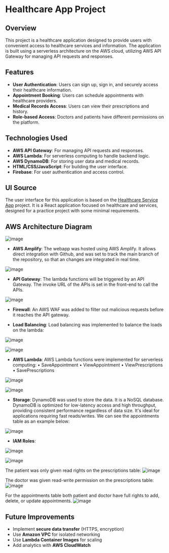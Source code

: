 # Healthcare App Project

## Overview

This project is a healthcare application designed to provide users with convenient access to healthcare services and information. The application is built using a serverless architecture on the AWS cloud, utilizing AWS API Gateway for managing API requests and responses.

## Features

- **User Authentication**: Users can sign up, sign in, and securely access their healthcare information.
- **Appointment Booking**: Users can schedule appointments with healthcare providers.
- **Medical Records Access**: Users can view their prescriptions and history.
- **Role-based Access**: Doctors and patients have different permissions on the platform.

## Technologies Used

- **AWS API Gateway**: For managing API requests and responses.
- **AWS Lambda**: For serverless computing to handle backend logic.
- **AWS DynamoDB**: For storing user data and medical records.
- **HTML/CSS/JavaScript**: For building the user interface.
- **Firebase**: For user authentication and access control.


## UI Source

The user interface for this application is based on the [Healthcare Service App](https://github.com/Foy5al/healthcare-service-app) project. It is a React application focused on healthcare and services, designed for a practice project with some minimal requirements.

## AWS Architecture Diagram

![image](https://github.com/user-attachments/assets/9696d437-cf80-45de-949e-fd3924d40ad7)

- **AWS Amplify**:
The webapp was hosted using AWS Amplify. It allows direct integration with Github, and was set to track the main branch of the repository, so that an changes are integrated in real time.

![image](https://github.com/user-attachments/assets/ed4588fb-b050-46a8-b77a-8935aa4610ca)

- **API Gateway**:
The lambda functions will be triggered by an API Gateway.
The invoke URL of the APIs is set in the front-end to call the APIs.

![image](https://github.com/user-attachments/assets/d578fccf-4ac8-4289-a9ba-d3c7cbf33fc5)

- **Firewall**:
An AWS WAF was added to filter out malicious requests before it reaches the API gateway.

- **Load Balancing**:
Load balancing was implemented to balance the loads on the lambda:

![image](https://github.com/user-attachments/assets/cdbe865b-cfed-4355-b7fb-affbe9c1ecda)

![image](https://github.com/user-attachments/assets/e6886e39-1b00-487f-8e70-3ce7668dcbbb)

- **AWS Lambda**:
AWS Lambda functions were implemented for serverless computing:
  •	SaveAppointment
  •	ViewAppointment
  •	ViewPrescriptions
  •	SavePrescriptions

![image](https://github.com/user-attachments/assets/065e8083-6122-4342-95d7-a47c35cecab9)

![image](https://github.com/user-attachments/assets/6e177ec8-6c1f-495c-8fe4-a95fa5cc2983)

- **Storage**:
DynamoDB was used to store the data. It is a NoSQL database. DynamoDB is optimized for low-latency access and high throughput, providing consistent performance regardless of data size. It's ideal for applications requiring fast reads/writes.
We can see the appointments table as an example below:

![image](https://github.com/user-attachments/assets/c924615b-f272-409f-9dc0-eb4a4fcdd5a1)

- **IAM Roles**:

![image](https://github.com/user-attachments/assets/e54705ce-b304-457f-935e-2678710a0c30)

![image](https://github.com/user-attachments/assets/0d5a5f3f-337d-4435-a980-31448578bd01)

The patient was only given read rights on the prescriptions table:
![image](https://github.com/user-attachments/assets/2ce7786f-84f7-4fbe-94ab-2add39d0a995)

The doctor was given read-write permission on the prescriptions table:
![image](https://github.com/user-attachments/assets/3c36c5d5-e0c5-4386-83a9-de12f7306ebe)

For the appointments table both patient and doctor have full rights to add, delete, or update appointments.
![image](https://github.com/user-attachments/assets/bda21443-3542-419b-9e04-c234bce045f8)



## Future Improvements

- Implement **secure data transfer** (HTTPS, encryption)
- Use **Amazon VPC** for isolated networking
- Use **Lambda Container Images** for scaling
- Add analytics with **AWS CloudWatch**

